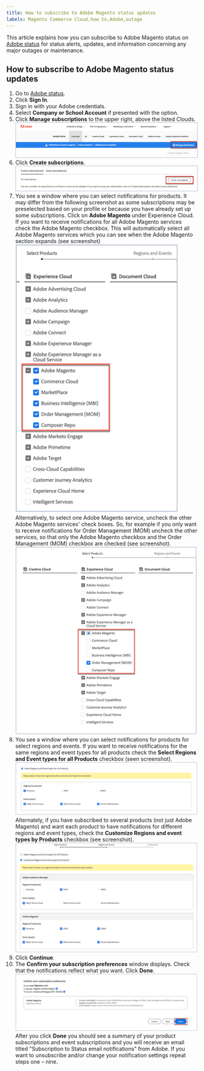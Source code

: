 ```yaml
---
title: How to subscribe to Adobe Magento status updates
labels: Magento Commerce Cloud,how to,Adobe,outage
---
```

This article explains how you can subscribe to Adobe Magento status on [Adobe status](https://status.adobe.com) for status alerts, updates, and information concerning any major outages or maintenance.
## How to subscribe to Adobe Magento status updates

1. Go to [Adobe status](https://status.adobe.com).
1. Click **Sign In**.
1. Sign in with your Adobe credentials.
1. Select **Company or School Account** if presented with the option.
1. Click **Manage subscriptions** to the upper right, above the listed Clouds.
    ![adobe_status_manage_subscriptions.png](assets/adobe_status_manage_subscriptions.png)
1. Click **Create subscriptions**.
    ![create-subscription-adobe-status.png](assets/create-subscription-adobe-status.png)
1. You see a window where you can select notifications for products. It may differ from the following screenshot as some subscriptions may be preselected based on your profile or because you have already set up some subscriptions. Click on **Adobe Magento** under Experience Cloud. If you want to receive notifications for all Adobe Magento services check the Adobe Magento checkbox. This will automatically select all Adobe Magento services which you can see when the Adobe Magento section expands (see screenshot)
    ![subscribe_to_all_adobe_magento_services_notifications.png](assets/adobe_magento_all_services_notification.png)
    Alternatively, to select one Adobe Magento service, uncheck the other Adobe Magento services' check boxes. So, for example if you only want to receive notifications for Order Management (MOM) uncheck the other services, so that only the Adobe Magento checkbox and the Order Management (MOM) checkbox are checked (see screenshot).
    ![subscribe_to_one adobe_magento_service_notification.png](assets/adobe_magento_one_service_subscription.png)      
1. You see a window where you can select notifications for products for select regions and events. If you want to receive notifications for the same regions and event types for all products check the **Select Regions and Event types for all Products** checkbox (seen screenshot).   
  ![select_adobe_notifications_by_regions_and_events.png](assets/adobe_notifications_regions_events.png)
  Alternately, if you have subscribed to several products (not just Adobe Magento) and want each product to have notifications for different regions and event types, check the **Customize Regions and event types by Products** checkbox (see screenshot).
  ![select_adobe_notifications_for_different_regions_and_events_by_product.png](assets/adobe_region_events_notifications_custom.png)
1. Click **Continue**.
1. The **Confirm your subscription preferences** window displays. Check that the notifications reflect what you want. Click **Done**.
  ![subscription_to_adobe_magento_notifications_confirmed.png](assets/adobe_status_notification_done.png)
After you click **Done** you should see a summary of your product subscriptions and event subscriptions and you will receive an email titled "Subscription to Status email notifications" from Adobe. If you want to unsubscribe and/or change your notification settings repeat steps one – nine.

